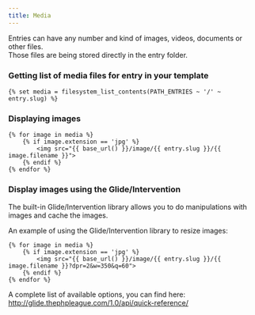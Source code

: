 ```yaml
---
title: Media
---
```


Entries can have any number and kind of images, videos, documents or other files.  
Those files are being stored directly in the entry folder.

### Getting list of media files for entry in your template

    {% set media = filesystem_list_contents(PATH_ENTRIES ~ '/' ~ entry.slug) %}


### Displaying images

    {% for image in media %}
        {% if image.extension == 'jpg' %}
            <img src="{{ base_url() }}/image/{{ entry.slug }}/{{ image.filename }}">
        {% endif %}
    {% endfor %}


### Display images using the Glide/Intervention

The built-in Glide/Intervention library allows you to do manipulations with images and cache the images.

An example of using the Glide/Intervention library to resize images:

    {% for image in media %}
        {% if image.extension == 'jpg' %}
            <img src="{{ base_url() }}/image/{{ entry.slug }}/{{ image.filename }}?dpr=2&w=350&q=60">
        {% endif %}
    {% endfor %}


A complete list of available options, you can find here: <http://glide.thephpleague.com/1.0/api/quick-reference/>
